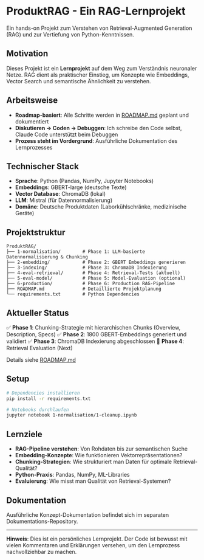 # ProduktRAG - Ein RAG-Lernprojekt

Ein hands-on Projekt zum Verstehen von Retrieval-Augmented Generation (RAG) und zur Vertiefung von Python-Kenntnissen.

## Motivation

Dieses Projekt ist ein **Lernprojekt** auf dem Weg zum Verständnis neuronaler Netze. RAG dient als praktischer Einstieg, um Konzepte wie Embeddings, Vector Search und semantische Ähnlichkeit zu verstehen.

## Arbeitsweise

- **Roadmap-basiert**: Alle Schritte werden in [ROADMAP.md](ROADMAP.md) geplant und dokumentiert
- **Diskutieren → Coden → Debuggen**: Ich schreibe den Code selbst, Claude Code unterstützt beim Debuggen
- **Prozess steht im Vordergrund**: Ausführliche Dokumentation des Lernprozesses

## Technischer Stack

- **Sprache**: Python (Pandas, NumPy, Jupyter Notebooks)
- **Embeddings**: GBERT-large (deutsche Texte)
- **Vector Database**: ChromaDB (lokal)
- **LLM**: Mistral (für Datennormalisierung)
- **Domäne**: Deutsche Produktdaten (Laborkühlschränke, medizinische Geräte)

## Projektstruktur

```
ProduktRAG/
├── 1-normalisation/        # Phase 1: LLM-basierte Datennormalisierung & Chunking
├── 2-embedding/            # Phase 2: GBERT Embeddings generieren
├── 3-indexing/             # Phase 3: ChromaDB Indexierung
├── 4-eval-retrieval/       # Phase 4: Retrieval-Tests (aktuell)
├── 5-eval-model/           # Phase 5: Model-Evaluation (optional)
├── 6-production/           # Phase 6: Production RAG-Pipeline
├── ROADMAP.md              # Detaillierte Projektplanung
└── requirements.txt        # Python Dependencies
```

## Aktueller Status

✅ **Phase 1**: Chunking-Strategie mit hierarchischen Chunks (Overview, Description, Specs)
✅ **Phase 2**: 1800 GBERT-Embeddings generiert und validiert
✅ **Phase 3**: ChromaDB Indexierung abgeschlossen
🎯 **Phase 4**: Retrieval Evaluation (Next)

Details siehe [ROADMAP.md](ROADMAP.md)

## Setup

```bash
# Dependencies installieren
pip install -r requirements.txt

# Notebooks durchlaufen
jupyter notebook 1-normalisation/1-cleanup.ipynb
```

## Lernziele

- **RAG-Pipeline verstehen**: Von Rohdaten bis zur semantischen Suche
- **Embedding-Konzepte**: Wie funktionieren Vektorrepräsentationen?
- **Chunking-Strategien**: Wie strukturiert man Daten für optimale Retrieval-Qualität?
- **Python-Praxis**: Pandas, NumPy, ML-Libraries
- **Evaluierung**: Wie misst man Qualität von Retrieval-Systemen?

## Dokumentation

Ausführliche Konzept-Dokumentation befindet sich im separaten Dokumentations-Repository.

---

**Hinweis**: Dies ist ein persönliches Lernprojekt. Der Code ist bewusst mit vielen Kommentaren und Erklärungen versehen, um den Lernprozess nachvollziehbar zu machen.
